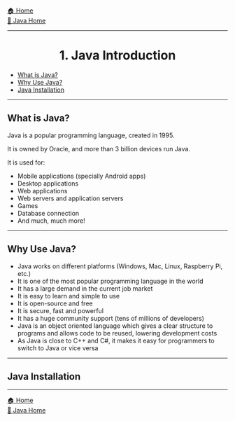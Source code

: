[🏠 Home](../../../README.md) <br/>
[🍵 Java Home](../Java.md)

<hr/>

<h1 style="text-align: center">1. Java Introduction</h1>

- [What is Java?](#what-is-java)
- [Why Use Java?](#why-use-java)
- [Java Installation](#java-installation)

<hr/>

## What is Java?
Java is a popular programming language, created in 1995.

It is owned by Oracle, and more than 3 billion devices run Java.

It is used for:

- Mobile applications (specially Android apps)
- Desktop applications
- Web applications
- Web servers and application servers
- Games
- Database connection
- And much, much more!

<hr/>

## Why Use Java?
- Java works on different platforms (Windows, Mac, Linux, Raspberry Pi, etc.)
- It is one of the most popular programming language in the world
- It has a large demand in the current job market
- It is easy to learn and simple to use
- It is open-source and free
- It is secure, fast and powerful
- It has a huge community support (tens of millions of developers)
- Java is an object oriented language which gives a clear structure to programs and allows code to be reused, lowering development costs
- As Java is close to C++ and C#, it makes it easy for programmers to switch to Java or vice versa

<hr/>

## Java Installation

<hr/>

[🏠 Home](../../../README.md) <br/>
[🍵 Java Home](../Java.md)